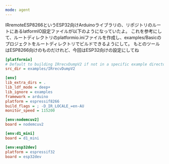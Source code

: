 ```yaml
---
mode: agent
---
```


IRremoteESP8266というESP32向けArduinoライブラリの、リポジトリのルートにあるlatformIO設定ファイルが以下のようになっていたよ。
これを参考にして、ルートディレクトリのplatformio.iniファイルを作成し、examples/Basicのプロジェクトをルートディレクトリでビルドできるようにして。
もとのツールはESP8266向けのものだけれど、今回はESP32向けの設定にしてね

```ini
[platformio]
# Default to building IRrecvDumpV2 if not in a specific example directory.
src_dir = examples/IRrecvDumpV2

[env]
lib_extra_dirs = .
lib_ldf_mode = deep+
lib_ignore = examples
framework = arduino
platform = espressif8266
build_flags = ; -D_IR_LOCALE_=en-AU
monitor_speed = 115200

[env:nodemcuv2]
board = nodemcuv2

[env:d1_mini]
board = d1_mini

[env:esp32dev]
platform = espressif32
board = esp32dev
```
